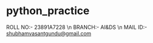 # python_practice
ROLL  NO:- 23891A7228 \n
BRANCH:- AI&DS \n
MAIL ID:- shubhamvasantgundu@gmail.com
 
